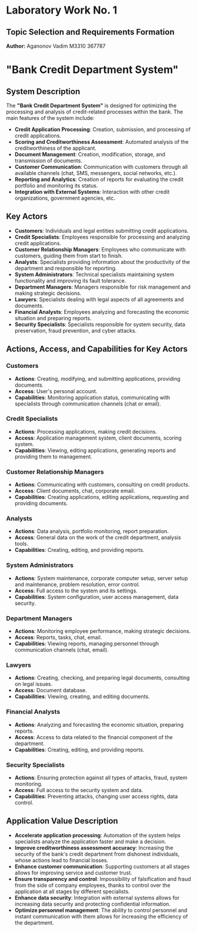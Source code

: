 
# Laboratory Work No. 1
## Topic Selection and Requirements Formation

**Author:** Aganonov Vadim M3310 367787



# "Bank Credit Department System"

## System Description

The **"Bank Credit Department System"** is designed for optimizing the processing and analysis of credit-related processes within the bank. The main features of the system include:

- **Credit Application Processing**: Creation, submission, and processing of credit applications.
- **Scoring and Creditworthiness Assessment**: Automated analysis of the creditworthiness of the applicant.
- **Document Management**: Creation, modification, storage, and transmission of documents.
- **Customer Communication**: Communication with customers through all available channels (chat, SMS, messengers, social networks, etc.).
- **Reporting and Analytics**: Creation of reports for evaluating the credit portfolio and monitoring its status.
- **Integration with External Systems**: Interaction with other credit organizations, government agencies, etc.

## Key Actors

- **Customers**: Individuals and legal entities submitting credit applications.
- **Credit Specialists**: Employees responsible for processing and analyzing credit applications.
- **Customer Relationship Managers**: Employees who communicate with customers, guiding them from start to finish.
- **Analysts**: Specialists providing information about the productivity of the department and responsible for reporting.
- **System Administrators**: Technical specialists maintaining system functionality and improving its fault tolerance.
- **Department Managers**: Managers responsible for risk management and making strategic decisions.
- **Lawyers**: Specialists dealing with legal aspects of all agreements and documents.
- **Financial Analysts**: Employees analyzing and forecasting the economic situation and preparing reports.
- **Security Specialists**: Specialists responsible for system security, data preservation, fraud prevention, and cyber attacks.

## Actions, Access, and Capabilities for Key Actors

### Customers

- **Actions**: Creating, modifying, and submitting applications, providing documents.
- **Access**: User's personal account.
- **Capabilities**: Monitoring application status, communicating with specialists through communication channels (chat or email).

### Credit Specialists

- **Actions**: Processing applications, making credit decisions.
- **Access**: Application management system, client documents, scoring system.
- **Capabilities**: Viewing, editing applications, generating reports and providing them to management.

### Customer Relationship Managers

- **Actions**: Communicating with customers, consulting on credit products.
- **Access**: Client documents, chat, corporate email.
- **Capabilities**: Creating applications, editing applications, requesting and providing documents.

### Analysts

- **Actions**: Data analysis, portfolio monitoring, report preparation.
- **Access**: General data on the work of the credit department, analysis tools.
- **Capabilities**: Creating, editing, and providing reports.

### System Administrators

- **Actions**: System maintenance, corporate computer setup, server setup and maintenance, problem resolution, error control.
- **Access**: Full access to the system and its settings.
- **Capabilities**: System configuration, user access management, data security.

### Department Managers

- **Actions**: Monitoring employee performance, making strategic decisions.
- **Access**: Reports, tasks, chat, email.
- **Capabilities**: Viewing reports, managing personnel through communication channels (chat, email).

### Lawyers

- **Actions**: Creating, checking, and preparing legal documents, consulting on legal issues.
- **Access**: Document database.
- **Capabilities**: Viewing, creating, and editing documents.

### Financial Analysts

- **Actions**: Analyzing and forecasting the economic situation, preparing reports.
- **Access**: Access to data related to the financial component of the department.
- **Capabilities**: Creating, editing, and providing reports.

### Security Specialists

- **Actions**: Ensuring protection against all types of attacks, fraud, system monitoring.
- **Access**: Full access to the security system and data.
- **Capabilities**: Preventing attacks, changing user access rights, data control.

## Application Value Description

- **Accelerate application processing**: Automation of the system helps specialists analyze the application faster and make a decision.
- **Improve creditworthiness assessment accuracy**: Increasing the security of the bank's credit department from dishonest individuals, whose actions lead to financial losses.
- **Enhance customer communication**: Supporting customers at all stages allows for improving service and customer trust.
- **Ensure transparency and control**: Impossibility of falsification and fraud from the side of company employees, thanks to control over the application at all stages by different specialists.
- **Enhance data security**: Integration with external systems allows for increasing data security and protecting confidential information.
- **Optimize personnel management**: The ability to control personnel and instant communication with them allows for increasing the efficiency of the department.
